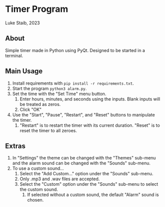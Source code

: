 # Timer Program

Luke Staib, 2023

## About
Simple timer made in Python using PyQt. Designed to be started in a terminal.

## Main Usage
1. Install requirements with `pip install -r requirements.txt`.
2. Start the program `python3 alarm.py`.
3. Set the time with the "Set Time" menu button.
   1. Enter hours, minutes, and seconds using the inputs. Blank inputs will be treated as zeros.
   2. Click "OK"
4. Use the "Start", "Pause", "Restart", and "Reset" buttons to manipulate the timer.
   1. "Restart" is to restart the timer with its current duration. "Reset" is to reset the timer to all zeroes.

## Extras
1. In "Settings" the theme can be changed with the "Themes" sub-menu and the alarm sound can be changed with the "Sounds" sub-menu.
2. To use a custom sound...
   1. Select the "Add Custom..." option under the "Sounds" sub-menu.
   2. Only .mp3 and .wav files are accepted.
   3. Select the "Custom" option under the "Sounds" sub-menu to select the custom sound.
      1. If selected without a custom sound, the default "Alarm" sound is chosen.